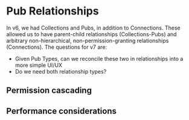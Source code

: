 # Pub Relationships

In v6, we had Collections and Pubs, in addition to Connections. These allowed us to have parent-child relationships (Collections-Pubs) and arbitrary non-hierarchical, non-permission-granting relationships (Connections). The questions for v7 are:

- Given Pub Types, can we reconcile these two in relationships into a more simple UI/UX
- Do we need both relationship types?


## Permission cascading


## Performance considerations
